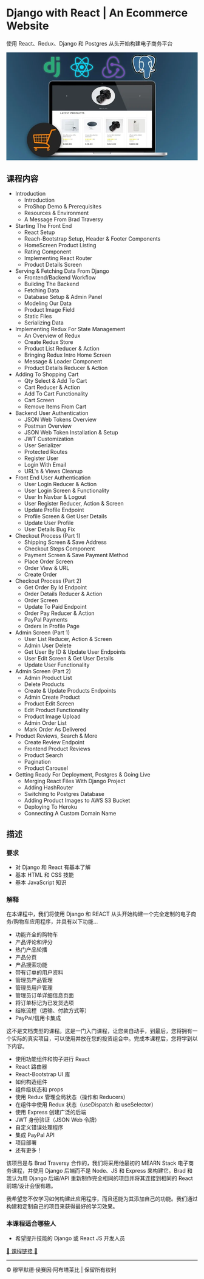 
<!-- ©©©©©©©©©©©©©©©©©©©©©©©© All Rights Are Reserved By Muhammad Husain Abootalebi ©©©©©©©©©©©©©©©©©©©©©©©©©©©©©©©©©© -->

# Django with React | An Ecommerce Website

使用 React、Redux、Django 和 Postgres 从头开始​​构建电子商务平台

![Django For Beginners](../../assets/Courses/Course%20Covers/0%20-%202%20-%20Django%20with%20React%20An%20Ecommerce%20Website.webp)

## 课程内容

- Introduction
  - Introduction
  - ProShop Demo & Prerequisites
  - Resources & Environment
  - A Message From Brad Traversy
- Starting The Front End
  - React Setup
  - Reach-Bootstrap Setup, Header & Footer Components
  - HomeScreen Product Listing
  - Rating Component
  - Implementing React Router
  - Product Details Screen
- Serving & Fetching Data From Django
  - Frontend/Backend Workflow
  - Building The Backend
  - Fetching Data
  - Database Setup & Admin Panel
  - Modeling Our Data
  - Product Image Field
  - Static Files
  - Serializing Data
- Implementing Redux For State Management
  - An Overview of Redux
  - Create Redux Store
  - Product List Reducer & Action
  - Bringing Redux Intro Home Screen
  - Message & Loader Component
  - Product Details Reducer & Action
- Adding To Shopping Cart
  - Qty Select & Add To Cart
  - Cart Reducer & Action
  - Add To Cart Functionality
  - Cart Screen
  - Remove Items From Cart
- Backend User Authentication
  - JSON Web Tokens Overview
  - Postman Overview
  - JSON Web Token Installation & Setup
  - JWT Customization
  - User Serializer
  - Protected Routes
  - Register User
  - Login With Email
  - URL's & Views Cleanup
- Front End User Authentication
  - User Login Reducer & Action
  - User Login Screen & Functionality
  - User In Navbar & Logout
  - User Register Reducer, Action & Screen
  - Update Profile Endpoint
  - Profile Screen & Get User Details
  - Update User Profile
  - User Details Bug Fix
- Checkout Process (Part 1)
  - Shipping Screen & Save Address
  - Checkout Steps Component
  - Payment Screen & Save Payment Method
  - Place Order Screen
  - Order View & URL
  - Create Order
- Checkout Process (Part 2)
  - Get Order By Id Endpoint
  - Order Details Reducer & Action
  - Order Screen
  - Update To Paid Endpoint
  - Order Pay Reducer & Action
  - PayPal Payments
  - Orders In Profile Page
- Admin Screen (Part 1)
  - User List Reducer, Action & Screen
  - Admin User Delete
  - Get User By ID & Update User Endpoints
  - User Edit Screen & Get User Details
  - Update User Functionality
- Admin Screen (Part 2)
  - Admin Product List
  - Delete Products
  - Create & Update Products Endpoints
  - Admin Create Product
  - Product Edit Screen
  - Edit Product Functionality
  - Product Image Upload
  - Admin Order List
  - Mark Order As Delivered
- Product Reviews, Search & More
  - Create Review Endpoint
  - Frontend Product Reviews
  - Product Search
  - Pagination
  - Product Carousel
- Getting Ready For Deployment, Postgres & Going Live
  - Merging React Files With Django Project
  - Adding HashRouter
  - Switching to Postgres Database
  - Adding Product Images to AWS S3 Bucket
  - Deploying To Heroku
  - Connecting A Custom Domain Name

## 描述

### 要求

- 对 Django 和 React 有基本了解
- 基本 HTML 和 CSS 技能
- 基本 JavaScript 知识

### 解释

在本课程中，我们将使用 Django 和 REACT 从头开始​​构建一个完全定制的电子商务/购物车应用程序，并具有以下功能...

- 功能齐全的购物车
- 产品评论和评分
- 热门产品轮播
- 产品分页
- 产品搜索功能
- 带有订单的用户资料
- 管理员产品管理
- 管理员用户管理
- 管理员订单详细信息页面
- 将订单标记为已发货选项
- 结帐流程（运输、付款方式等）
- PayPal/信用卡集成

这不是文档类型的课程。这是一门入门课程，让您亲自动手，到最后，您将拥有一个实际的真实项目，可以使用并放在您的投资组合中。完成本课程后，您将学到以下内容。

- 使用功能组件和钩子进行 React
- React 路由器
- React-Bootstrap UI 库
- 如何构造组件
- 组件级状态和 props
- 使用 Redux 管理全局状态（操作和 Reducers）
- 在组件中使用 Redux 状态（useDispatch 和 useSelector）
- 使用 Express 创建广泛的后端
- JWT 身份验证（JSON Web 令牌）
- 自定义错误处理程序
- 集成 PayPal API
- 项目部署
- 还有更多！

该项目是与 Brad Traversy 合作的，我们将采用他最初的 MEARN Stack 电子商务课程，并使用 Django 后端而不是 Node、JS 和 Express 来构建它。Brad 和我认为用 Django 后端/API 重新制作完全相同的项目并将其连接到相同的 React 前端/设计会很有趣。

我希望您不仅学习如何构建此应用程序，而且还能为其添加自己的功能。我们通过构建和定制自己的项目来获得最好的学习效果。

### 本课程适合哪些人

- 希望提升技能的 Django 或 React JS 开发人员

[🔗 课程链接 🔗](https://www.udemy.com/course/django-with-react-an-ecommerce-website/?couponCode=ST21MT121624)

---

© 穆罕默德·侯赛因·阿布塔莱比 | 保留所有权利

<!-- ©©©©©©©©©©©©©©©©©©©©©©©© All Rights Are Reserved By Muhammad Husain Abootalebi ©©©©©©©©©©©©©©©©©©©©©©©©©©©©©©©©©© -->
